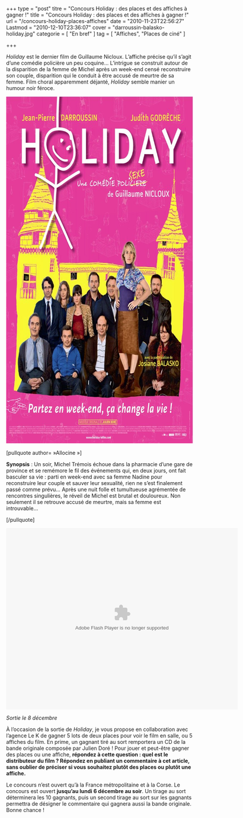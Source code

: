 +++
type = "post"
titre = "Concours Holiday : des places et des affiches à gagner !"
title = "Concours Holiday : des places et des affiches à gagner !"
url = "/concours-holiday-places-affiches"
date = "2010-11-23T22:56:27"
Lastmod = "2010-12-10T23:36:07"
cover = "darroussin-balasko-holiday.jpg"
categorie = [ "En bref" ]
tag = [ "Affiches", "Places de ciné" ]

+++

<p><em>Holiday</em> est le dernier film de Guillaume Nicloux. L&rsquo;affiche précise qu&rsquo;il s&rsquo;agit d&rsquo;une comédie policière un peu coquine… L&rsquo;intrigue se construit autour de la disparition de la femme de Michel après un week-end censé reconstruire son couple, disparition qui le conduit à être accusé de meurtre de sa femme. Film choral apparemment déjanté, <em>Holiday</em> semble manier un humour noir féroce.</p>
<p><a href="http://www.allocine.fr/film/fichefilm_gen_cfilm=176013.html"> </a></p>
<p style="text-align: center;"><a href="http://www.allocine.fr/film/fichefilm_gen_cfilm=176013.html"></a></p>
<p><a href="http://www.allocine.fr/film/fichefilm_gen_cfilm=176013.html"></a></p>
<p><a href="http://www.allocine.fr/film/fichefilm_gen_cfilm=176013.html"></a></p>
<p><a href="http://www.allocine.fr/film/fichefilm_gen_cfilm=176013.html"></p>
<div style="text-align: center;"><img class="aligncenter" src="holiday.jpg" border="0" alt="holiday.jpg" width="690" height="937" /></div>
<p></a></p>
<p>[pullquote author=&nbsp;&raquo;Allocine&nbsp;&raquo;]</p>
<p><strong>Synopsis</strong> : Un soir, Michel Trémois échoue dans la pharmacie d’une gare de province et se remémore le fil des événements qui, en deux jours, ont fait basculer sa vie : parti en week-end avec sa femme Nadine pour reconstruire leur couple et sauver leur sexualité, rien ne s’est finalement passé comme prévu… Après une nuit folle et tumultueuse agrémentée de rencontres singulières, le réveil de Michel est brutal et douloureux. Non seulement il se retrouve accusé de meurtre, mais sa femme est introuvable…</p>
<p>[/pullquote]</p>
<div id="blogvision" style="width: 625px; height: 490px; text-align: center;"><object classid="clsid:d27cdb6e-ae6d-11cf-96b8-444553540000" width="100%" height="100%" codebase="http://download.macromedia.com/pub/shockwave/cabs/flash/swflash.cab#version=6,0,40,0"><param name="allowFullScreen" value="true" /><param name="allowScriptAccess" value="always" /><param name="src" value="http://www.allocine.fr/blogvision/19173976" /><param name="allowfullscreen" value="true" /><embed type="application/x-shockwave-flash" width="100%" height="100%" src="http://www.allocine.fr/blogvision/19173976" allowscriptaccess="always" allowfullscreen="true"></embed></object></div>
<p><em>Sortie le 8 décembre</em></p>
<p>À l&rsquo;occasion de la sortie de <em>Holiday</em>, je vous propose en collaboration avec l&rsquo;agence Le K de gagner 5 lots de deux places pour voir le film en salle, ou 5 affiches du film. En prime, un gagnant tiré au sort remportera un CD de la bande originale composée par Julien Doré ! Pour jouer et peut-être gagner des places ou une affiche, <strong>répondez à cette question : quel est le distributeur du film ? Répondez en publiant un commentaire à cet article, sans oublier de préciser si vous souhaitez plutôt des places ou plutôt une affiche.</strong></p>
<p>Le concours n&rsquo;est ouvert qu&rsquo;à la France métropolitaine et à la Corse. Le concours est ouvert <strong>jusqu&rsquo;au lundi 6 décembre au soir</strong>. Un tirage au sort déterminera les 10 gagnants, puis un second tirage au sort sur les gagnants permettra de désigner le commentaire qui gagnera aussi la bande originale. Bonne chance !</p>

